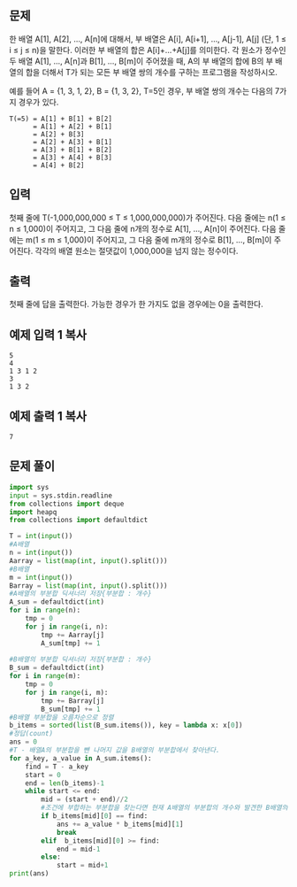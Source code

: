 ## 문제

한 배열 A[1], A[2], …, A[n]에 대해서, 부 배열은 A[i], A[i+1], …, A[j-1], A[j] (단, 1 ≤ i ≤ j ≤ n)을 말한다. 이러한 부 배열의 합은 A[i]+…+A[j]를 의미한다. 각 원소가 정수인 두 배열 A[1], …, A[n]과 B[1], …, B[m]이 주어졌을 때, A의 부 배열의 합에 B의 부 배열의 합을 더해서 T가 되는 모든 부 배열 쌍의 개수를 구하는 프로그램을 작성하시오.

예를 들어 A = {1, 3, 1, 2}, B = {1, 3, 2}, T=5인 경우, 부 배열 쌍의 개수는 다음의 7가지 경우가 있다.

```
T(=5) = A[1] + B[1] + B[2]
      = A[1] + A[2] + B[1]
      = A[2] + B[3]
      = A[2] + A[3] + B[1]
      = A[3] + B[1] + B[2]
      = A[3] + A[4] + B[3]
      = A[4] + B[2] 
```

## 입력

첫째 줄에 T(-1,000,000,000 ≤ T ≤ 1,000,000,000)가 주어진다. 다음 줄에는 n(1 ≤ n ≤ 1,000)이 주어지고, 그 다음 줄에 n개의 정수로 A[1], …, A[n]이 주어진다. 다음 줄에는 m(1 ≤ m ≤ 1,000)이 주어지고, 그 다음 줄에 m개의 정수로 B[1], …, B[m]이 주어진다. 각각의 배열 원소는 절댓값이 1,000,000을 넘지 않는 정수이다.

## 출력

첫째 줄에 답을 출력한다. 가능한 경우가 한 가지도 없을 경우에는 0을 출력한다.

## 예제 입력 1 복사

```
5
4
1 3 1 2
3
1 3 2
```

## 예제 출력 1 복사

```
7
```

## 문제 풀이


```python
import sys
input = sys.stdin.readline
from collections import deque
import heapq
from collections import defaultdict

T = int(input())
#A배열
n = int(input())
Aarray = list(map(int, input().split()))
#B배열
m = int(input())
Barray = list(map(int, input().split()))
#A배열의 부분합 딕셔너리 저장{부분합 : 개수}
A_sum = defaultdict(int)
for i in range(n):
    tmp = 0
    for j in range(i, n):
        tmp += Aarray[j]
        A_sum[tmp] += 1
        
#B배열의 부분합 딕셔너리 저장{부분합 : 개수}
B_sum = defaultdict(int)
for i in range(m):
    tmp = 0
    for j in range(i, m):
        tmp += Barray[j]
        B_sum[tmp] += 1
#B배열 부분합을 오름차순으로 정렬
b_items = sorted(list(B_sum.items()), key = lambda x: x[0])
#정답(count)
ans = 0
#T - 배열A의 부분합을 뺀 나머지 값을 B배열의 부분합에서 찾아낸다.
for a_key, a_value in A_sum.items():
    find = T - a_key
    start = 0
    end = len(b_items)-1
    while start <= end:
        mid = (start + end)//2
        #조건에 부합하는 부분합을 찾는다면 현재 A배열의 부분합의 개수와 발견한 B배열의 부분합의 개수를 곱하고 ans 더한다.
        if b_items[mid][0] == find:
            ans += a_value * b_items[mid][1]
            break
        elif  b_items[mid][0] >= find:
            end = mid-1
        else:
            start = mid+1
print(ans)
```
